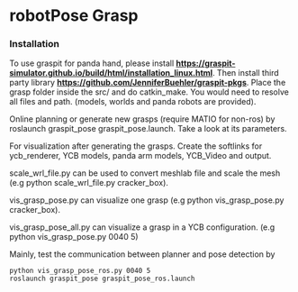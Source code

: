 # robotPose Grasp
### Installation

To use graspit for panda hand, please install **https://graspit-simulator.github.io/build/html/installation_linux.html**. Then install third party library **https://github.com/JenniferBuehler/graspit-pkgs**. Place the grasp folder inside the src/ and do catkin_make. You would need to resolve all files and path. (models, worlds and panda robots are provided). 

Online planning or generate new grasps (require MATIO for non-ros) by roslaunch graspit_pose graspit_pose.launch. Take a look at its parameters. 

For visualization after generating the grasps. Create the softlinks for ycb_renderer, YCB models, panda arm models, YCB_Video and output.

scale_wrl_file.py can be used to convert meshlab file and scale the mesh (e.g python scale_wrl_file.py cracker_box).  

vis_grasp_pose.py can visualize one grasp (e.g python vis_grasp_pose.py cracker_box).

vis_grasp_pose_all.py can visualize a grasp in a YCB configuration. (e.g python vis_grasp_pose.py 0040 5)

Mainly, test the communication between planner and pose detection by 
```Shell
python vis_grasp_pose_ros.py 0040 5
roslaunch graspit_pose graspit_pose_ros.launch
```
